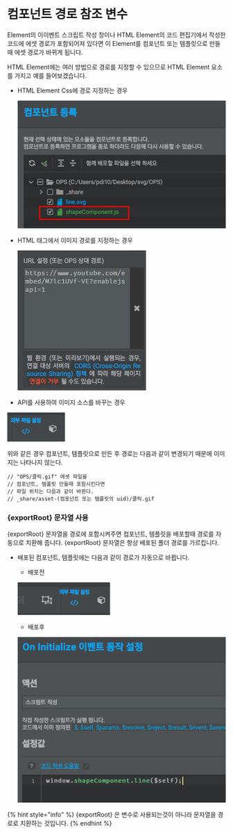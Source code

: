 # 컴포넌트 경로 참조 변수

Element의 이이벤트 스크립트 작성 창이나 HTML Element의 코드 편집기에서 작성한 코드에 에셋 경로가 포함되어져 있다면 이 Element를 컴포넌트 또는 템플릿으로 만들때 에셋 경로가 바뀌게 됩니다.

HTML Element에는 여러 방법으로 경로를 지정할 수 있으므로 HTML Element 요소를 가지고 예를 들어보겠습니다.

*   HTML Element Css에 경로 지정하는 경우

    ![](<../.gitbook/assets/image (3).png>)
*   HTML 태그에서 이미지 경로를 지정하는 경우&#x20;

    ![](<../.gitbook/assets/image (1).png>)
* API를 사용하여 이미지 소스를 바꾸는 경우

![](../.gitbook/assets/image.png)

위와 같은 경우 컴포넌트, 템플릿으로 만든 후 경로는 다음과 같이 변경되기 때문에 이미지는 나타나지 않는다.

```
// "OPS/클릭.gif" 에셋 파일을 
// 컴포넌트, 템플릿 만들때 포함시킨다면
// 파일 위치는 다음과 같이 바뀐다.
// _share/asset-(컴포넌트 또는 템플릿의 uid)/클릭.gif
```

### {exportRoot} 문자열 사용

{exportRoot} 문자열을 경로에 포함시켜주면 컴포넌트, 템플릿을 배포할때 경로를 자동으로 치환해 줍니다. {exportRoot} 문자열은 항상 배포된 폴더 경로를 가르킵니다.

*   배포된 컴포넌트, 템플릿에는 다음과 같이 경로가 자동으로 바뀝니다.

    * 배포전&#x20;

    ![](<../.gitbook/assets/image (5).png>)

    * 배포후&#x20;

    ![](<../.gitbook/assets/image (2).png>)

{% hint style="info" %}
{exportRoot} 은 변수로 사용되는것이 아니라 문자열을 경로로 치환하는 것입니다.
{% endhint %}
